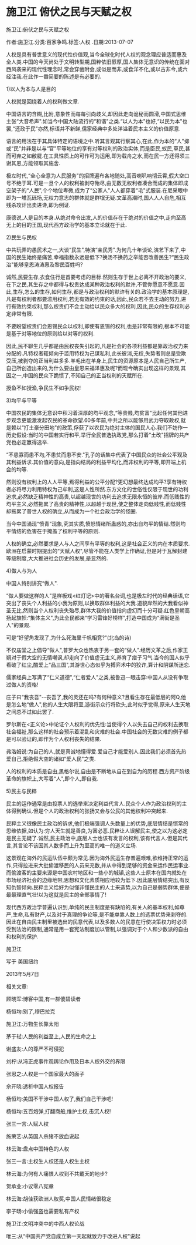 # 施卫江  俯伏之民与天赋之权

施卫江:俯伏之民与天赋之权

作者:施卫江.分类:百家争鸣.标签:人权 .日期:2013-07-07

人权是具有普世意义的现代性价值观,当今全球化时代人权的观念理应普适而惠及全人类.中国的今天尚处于文明转型期,国粹依旧醇厚,国人集体无意识的传统在面对西风袭来的现代性理念时,常会穿凿附会,或似是而非,或食洋不化,或以古非今,或六经注我.在此作一番简要的陈述是有必要的.

1)以人为本与人是目的

人权就是回绕着人的权利做文章.

中国语言的含糊,比附,意象性而每每引向歧义,却因此走向诡秘而圆滑,中国式思维主张“大音希声".如当今中国大陆流行的“和谐"之类.“以人为本"也好,“以民为本"也罢,“还政于民"亦然,标语并不新鲜,儒家经典中多处洋溢着民本主义的价值原意.

语言的用法在于其具体特定的语境之中.听其言观其行察其心,在此,作为本的“人"抑或“民"并非是以与“官"平等地位的享有对等权利的政治实体,而是臣民,蚁民,草民,甚而可弃之如敝屣.在工具性质上的可作可为运用,即为载舟之水,而在民一方还得须三谢其恩,方能领取其施舍.

极左时代,“全心全意为人民服务"的招牌遍布各地随处,高音喇叭响彻云霄,假大空口号不绝于耳.可是一旦个人的权利被剥夺殆尽,由无数无权利者凑合而成的集体即成空架子的“人民",个个地位卑微,成为了“公家人"人人都穿着“毛"式服装.在尼采眼中即为一堆瓦砾场,无权力意志的群体就是群氓无疑.文革高潮时,国人人人自危,相互残杀攻讦出卖进谗,即为例证.

康德说,人是目的本身.从绝对命令出发,人的价值存在于绝对的价值之中,走向至高无上的目的王国,现代西方政治学的基本立论就在于此.

2)民生与民权

中共玩弄的愚民术之一,大谈“民生",特演“亲民秀".为何几十年谈论,演艺下来了,中国的民生始终是痛苦,幸福指数永远是低下?换汤不换药之举能否改善民生?“民生政治"能够皇恩涛涛惠及黎民百姓吗?

诚然,民要生存,衣食住行是首要考虑的目标.然则生存于世上必离不开政治的要义,在下之民,其生存之中都得与权贵达成某种政治权利的默许,不管你愿意不愿意.因此,生存,怎么的生存,如何生存,都是与政治权利的默许有关的.政治学的基本原理是,凡是有权利者都要滥用权利,若无有效的约束的话,因此,民众若不去主动的努力,进行有效约束权利,那么权贵们不会主动给以民众多大的权利,因此,民众的生存权利必定非常有限.

不要盼望权贵们会恩锡民众以权利,即使有恩锡的权利,也是非常有限的,根本不可能是基于对等地位的原则给以对等的权利.

因此,民不聊生几乎都是由民权丧失引起的,凡是社会的各项利益都是靠政治权力来分配的.凡特权者辄倾向于滥用特权为己谋私利,此长彼消,无权,失势者则总是受欺受压,被剥夺的正当利益多多.羊毛出在羊身上,民生的资源原本是人民自己所生产,自己所创造出来的,为什么要由皇恩来福泽惠及呢?而现今确实出现这样的景观,其因之一,中国的民众下跪惯了,不知自己的正当权利的天赋所在.

授鱼不如授渔,争民生不如争民权!

3)均平与平等

中国农民的集体无意识中积习着深厚的均平观念,“等贵贱,均贫富"比起任何其他进步观念更能激发起农民的革命欲望.60多年前,中共之所以能够用武力夺取政权,就是赖以“打土豪分田地"的政策,俘获了以农民为绝对主体的国民人心.我们不妨作一历史假设:当时的中国若实行和平,举行全民普选执政党,那么打着“土改"招牌的共产党也必定赢得选举.

“不患寡而患不均,不患贫而患不安."孔子的话集中代表了中国民众的社会公平观及其利益诉求.其价值的意向,是指向结局的利益平均化,而非权利的平等,即开端上机会的均等.

然则没有权利上的人人平等,焉得利益的公平分配?更幻想最终达成均平?享有特权者必将尽力利用特权为己牟利,这是人性所然.东方文化的世俗性仅限于现世的功利追求,必然缺乏精神性的高贵,以超越现世的功利去追求无限永恒的彼岸.而低贱性的均平主义,必然拖累了高贵的精神性,以超越于现世,使之整体走向低贱性,而低贱性却拖累了普世人权的确立,从而成为一个社会政治学的怪圈.

当今中国涌现“愤青"现象,究其实质,愤怒情绪所蛊惑的,亦出自均平的情结.然则均平情结的危害在于掩盖了权利平等的原则.

人权的确立,必然要求是人与人之间享有平等的权利,这是社会正义的内在本质要求.欧洲在启蒙时期提出的“天赋人权",尽管不能在人类学上作确证,但是对于瓦解封建等级制度,大大推进社会历史的发展,是显然的.

4)做人与为人

中国人特别讲究“做人".

“做人要做这样的人"是样板戏<红灯记>中的著名台词,也是极左时代的经典话语,它突出了丧失个人利益的小我为原则,以换取群体利益的大我.道貌岸然的大我看似神圣无比,然则当个人权利丧失殆尽,群体大我的价值指向虚幻而十分可疑.红色皇朝高扬起旗帜:“集体主义",为此全民都来“学习雷锋好榜样",打造中国成为“满街是圣人"的景观.

可是“好望角发现了,为什么死海里千帆相竞?"(北岛的诗)

不仅庙堂之上倡导“做人",普罗大众也热衷于另一套的“做人".经历文革之后,作家王朔对于假大空的无情嘲讽,却走向了价值虚无主义,养育了痞子习气.当今的国人似乎看破了红尘,酷爱上“品三国",其游世心态似乎为搏弈术中的狡诈,算计和阴谋所迷恋.

儒家经典上写满了“仁义道德",“仁者爱人"之类,被鲁迅一眼击穿:中国人从没有争取过做人的资格!

庄子曰“我丧吾"--丧吾了,我的灵还在吗?有何种意义?且看生存在最低层的阿Q,他是怎么地“做人",他的人生大限将至,游街示众行将砍头,此时似乎觉得,原来人生天地之间总不过如此罢了.

罗尔斯在<正义论>中论证个人权利的优先性:当使得个人以失去自己的权利去换取社会福祉,那么这样的社会预示着混乱和灾难的社会.中国社会的无数灾难的例子都是可以验证的,即作为个人权利丧失的结果.

弗洛姆说:为自己的人,就是真诚地懂得爱.爱自己才能爱别人.因此我们必须首先热爱自己,拒绝假大空的诸如“爱人民"之类.

人的权利的本质是自由,黑格尔说,自由是不断地从自在到自为的历程.西方资产阶级革命的旗帜上,大写着“人",即个人,即自我.

5)民主与民粹

民主的运作通常是由投票人的选举来决定利益代言人.民众个人作为政治权利的主体得到确认.但是个人的政治权利的张扬又会与公民的其他权利冲突起来.

民粹主义很像民主政治的诉求,他们极端强调人头数量上的优势,底层情结是惯常的思维依据,如认为:穷人天生就是善良,为富必恶.民粹让人误解民主,使之以为这必定是民主无疑了.诚然,民主政治中,底层人士也该有发言的权利,该有代言人.但是其代言,其言论不该因其人数多而上升为至高的唯一的道义立场.

这景观在海外的民运队伍中颇为常见.因为海外民运生存普遍艰难,欲维持正常的运作,只得拉进来大批偷渡移民的人员来充数,并从中得到足够的资金来运作民运事业.而偷渡客的主要来源是中国农村地区和一些小的城镇,这些人士原本在国内就处在市场经济社会的边缘地带,思想和文化素质相应地较为低下.因此底层情结突出,有反知仇智倾向.民粹主义恰好为似懂非懂民主的人士来造势,以为自己是弱势群体,便是最最理直气壮!以为这就是民主的全部事情了!

现代西方政治学普遍认识到,单纯的民主制度是有缺陷的,有关人的基本权利,如尊严,生命,私有财产,以及对于真理的争论等,是不能单靠人数上的选票优势来剥夺的.因此在自由民主制里被选出的民意代表,以及多数人的民意在行使决策权力时必须受到法治的限制,通常是用一套宪法制度加以管制,以强调对于个人和少数派的自由和权利的保护.

施卫江

写于 美国纽约

2013年5月7日



相关文章:

顾晓军:博客中国,有一群傻碧读者

杨恒均:别了,穆巴拉克

施卫江:万物生长靠太阳

茅于轼:人民的利益至上,人民的生命之上

谢盛友:人的尊严不可侵犯

刘柠:从冯正虎事件观舆论作用及日本人权外交的界限

张思之:人权是一个国家最大的面子

佘开晓:透析中国人权报告

杨恒均:美国不干涉中国人权了,我们自己干涉吧!

杨恒均:五百炮弹,打翻商船,维护主权,击沉人权!

张三一言:人赋人权

施荣艺:从英国人杀猪不放血说起

林云海:盘点中国特色的人权

张三一言:主权生人权还是人权生主权

林云海:为何有人痛恨人权到不共戴天的地步?

贺承业:小议零八宪章

林云海:胡佳获欧洲人权奖,中国人民情绪很稳定

李子旸:小偷强盗也需要私有产权

施卫江:文明冲突中的中西人权论战

唯三:从“中国共产党自成立第一天起就致力于改进人权"说起